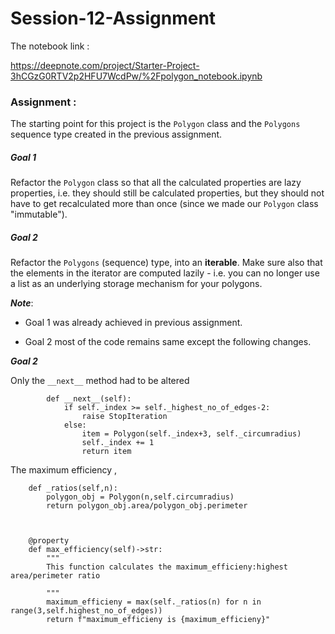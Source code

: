 # Session-12-Assignment



The notebook link :

https://deepnote.com/project/Starter-Project-3hCGzG0RTV2p2HFU7WcdPw/%2Fpolygon_notebook.ipynb



### Assignment :

The starting point for this project is the `Polygon` class and the `Polygons` sequence type created in the previous assignment.

##### Goal 1

Refactor the `Polygon` class so that all the calculated properties are lazy properties, i.e. they should still be calculated properties, but they should not have to get recalculated more than once (since we made our `Polygon` class "immutable").

##### Goal 2

Refactor the `Polygons` (sequence) type, into an **iterable**. Make sure also that the elements in the iterator are computed lazily - i.e. you can no longer use a list as an underlying storage mechanism for your polygons.



***Note***:

- Goal 1 was already achieved in previous assignment.

- Goal 2 most of the code remains same except the following changes.





***Goal 2***

Only the `__next__` method had to be altered

```
        def __next__(self):
            if self._index >= self._highest_no_of_edges-2:
                raise StopIteration
            else:
                item = Polygon(self._index+3, self._circumradius)
                self._index += 1
                return item

```



The maximum efficiency ,

```
    def _ratios(self,n):
        polygon_obj = Polygon(n,self.circumradius)
        return polygon_obj.area/polygon_obj.perimeter



    @property
    def max_efficiency(self)->str:
        """
        This function calculates the maximum_efficieny:highest area/perimeter ratio

        """
        maximum_efficieny = max(self._ratios(n) for n in range(3,self.highest_no_of_edges))
        return f"maximum_efficieny is {maximum_efficieny}"

```

